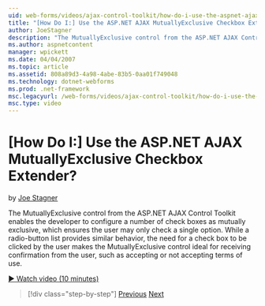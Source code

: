 ```yaml
---
uid: web-forms/videos/ajax-control-toolkit/how-do-i-use-the-aspnet-ajax-mutuallyexclusive-checkbox-extender
title: "[How Do I:] Use the ASP.NET AJAX MutuallyExclusive Checkbox Extender? | Microsoft Docs"
author: JoeStagner
description: "The MutuallyExclusive control from the ASP.NET AJAX Control Toolkit enables the developer to configure a number of check boxes as mutually exclusive, which e..."
ms.author: aspnetcontent
manager: wpickett
ms.date: 04/04/2007
ms.topic: article
ms.assetid: 808a89d3-4a98-4abe-83b5-0aa01f749048
ms.technology: dotnet-webforms
ms.prod: .net-framework
msc.legacyurl: /web-forms/videos/ajax-control-toolkit/how-do-i-use-the-aspnet-ajax-mutuallyexclusive-checkbox-extender
msc.type: video
---
```

[How Do I:] Use the ASP.NET AJAX MutuallyExclusive Checkbox Extender?
====================
by [Joe Stagner](https://github.com/JoeStagner)

The MutuallyExclusive control from the ASP.NET AJAX Control Toolkit enables the developer to configure a number of check boxes as mutually exclusive, which ensures the user may only check a single option. While a radio-button list provides similar behavior, the need for a check box to be clicked by the user makes the MutuallyExclusive control ideal for receiving confirmation from the user, such as accepting or not accepting terms of use.

[&#9654; Watch video (10 minutes)](https://channel9.msdn.com/Blogs/ASP-NET-Site-Videos/how-do-i-use-the-aspnet-ajax-mutuallyexclusive-checkbox-extender)

>[!div class="step-by-step"]
[Previous](how-do-i-use-the-aspnet-ajax-maskededit-controls.md)
[Next](how-do-i-use-the-aspnet-ajax-nobot-control.md)
